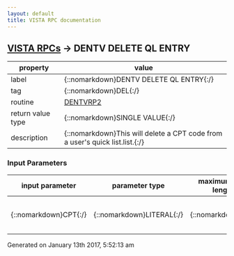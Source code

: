 ```yaml
---
layout: default
title: VISTA RPC documentation
---
```




## [VISTA RPCs](TableOfContent.md) &#8594; DENTV DELETE QL ENTRY 

 property | value 
--- | --- 
 label | {::nomarkdown}DENTV DELETE QL ENTRY{:/}
 tag | {::nomarkdown}DEL{:/}
 routine | [DENTVRP2](http://code.osehra.org/dox/Routine_DENTVRP2_source.html)
 return value type | {::nomarkdown}SINGLE VALUE{:/}
 description | {::nomarkdown}This will delete a CPT code from a user's quick list.list.{:/}

### Input Parameters

| input parameter | parameter type | maximum data length | required | description | 
| --- | --- | --- | --- | --- | 
| {::nomarkdown}CPT{:/} | {::nomarkdown}LITERAL{:/} | {::nomarkdown}7{:/} | {::nomarkdown}true{:/} | {::nomarkdown}This is the cpt code name (.01) in the cpt file (#81){:/} | 




 Generated on January 13th 2017, 5:52:13 am